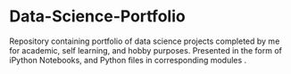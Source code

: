 # Data-Science-Portfolio
Repository containing portfolio of data science projects completed by me for academic, self learning, and hobby purposes. Presented in the form of iPython Notebooks, and Python files in corresponding modules .

